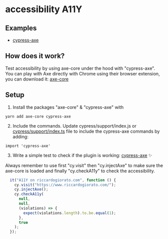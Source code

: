 # accessibility A11Y

## Examples
- [cypress-axe](cypress/integration/cypress-axe.ts)

## How does it work? 

Test accessibility by using axe-core under the hood with "cypress-axe".
You can play with Axe directly with Chrome using their browser extension, you can download it: [axe-core](https://chrome.google.com/webstore/detail/axe-devtools-web-accessib/lhdoppojpmngadmnindnejefpokejbdd)    

## Setup

1. Install the packages "axe-core" & "cypress-axe" with
```
yarn add axe-core cypress-axe
```

2. Include the commands. Update cypress/support/index.js or [cypress/support/index.ts](cypress/support/index.ts) file to include the cypress-axe commands by adding:
```
import 'cypress-axe'
```

3. Write a simple test to check if the plugin is working: [cypress-axe](cypress/integration/cypress-axe.ts) ✨

Always remember to use first "cy.visit" then "cy.injectAxe" to make sure the axe-core is loaded and finally "cy.checkA11y" to check the accessibility.
```typescript
  it("A11Y on riccardogiorato.com", function () {
    cy.visit("https://www.riccardogiorato.com/");
    cy.injectAxe();
    cy.checkA11y(
      null,
      null,
      (violations) => {
        expect(violations.length).to.be.equal(1);
      },
      true
    );
  });
```
